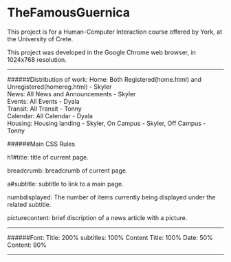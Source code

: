 TheFamousGuernica
=================

This project is for a Human-Computer Interaction course offered by York, at the University of Crete.

This project was developed in the Google Chrome web browser, in 1024x768 resolution.

--------------------------------------

######Distribution of work:
Home: Both Registered(home.html) and Unregistered(homereg.html)  - Skyler  
News: All News and Announcements - Skyler  
Events: All Events - Dyala  
Transit: All Transit - Tonny  
Calendar: All Calendar - Dyala  
Housing: Housing landing - Skyler, On Campus - Skyler, Off Campus - Tonny  

######Main CSS Rules

h1#title: title of current page.

breadcrumb: breadcrumb of current page.

a#subtitle: subtitle to link to a main page.

numbdisplayed: The number of items currently being displayed under the related subtitle.  

picturecontent: brief discription of a news article with a picture.  
  
--------------------------------------

######Font:
Title: 200%
subtitles: 100%
Content Title: 100%
Date: 50%
Content: 90%

--------------------------------------


